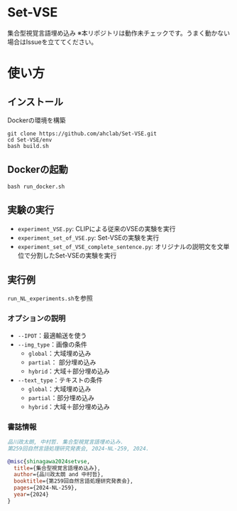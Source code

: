 # Set-VSE
集合型視覚言語埋め込み
※本リポジトリは動作未チェックです。うまく動かない場合はIssueを立ててください。

# 使い方

## インストール
Dockerの環境を構築
```
git clone https://github.com/ahclab/Set-VSE.git
cd Set-VSE/env
bash build.sh
```

## Dockerの起動
```
bash run_docker.sh
```

## 実験の実行

- `experiment_VSE.py`: CLIPによる従来のVSEの実験を実行
- `experiment_set_of_VSE.py`: Set-VSEの実験を実行
- `experiment_set_of_VSE_complete_sentence.py`: オリジナルの説明文を文単位で分割したSet-VSEの実験を実行

## 実行例

`run_NL_experiments.sh`を参照

### オプションの説明

- `--IPOT`：最適輸送を使う 
- `--img_type`：画像の条件
  - `global`：大域埋め込み
  - `partial`： 部分埋め込み
  - `hybrid`：大域＋部分埋め込み
- `--text_type`：テキストの条件
  - `global`：大域埋め込み
  - `partial`：部分埋め込み
  - `hybrid`：大域＋部分埋め込み


### 書誌情報
```bibtex
品川政太朗, 中村哲. 集合型視覚言語埋め込み.  
第259回自然言語処理研究発表会, 2024-NL-259, 2024.  
```
```bibtex
@misc{shinagawa2024setvse,
  title={集合型視覚言語埋め込み},
  author={品川政太朗 and 中村哲},
  booktitle={第259回自然言語処理研究発表会},
  pages={2024-NL-259},
  year={2024}
}
```